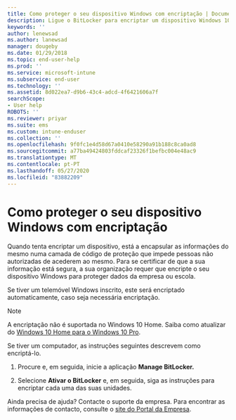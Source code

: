 ```yaml
---
title: Como proteger o seu dispositivo Windows com encriptação | Documentos da Microsoft
description: Ligue o BitLocker para encriptar um dispositivo Windows 10
keywords: ''
author: lenewsad
ms.author: lanewsad
manager: dougeby
ms.date: 01/29/2018
ms.topic: end-user-help
ms.prod: ''
ms.service: microsoft-intune
ms.subservice: end-user
ms.technology: ''
ms.assetid: 8d022ea7-d9b6-43c4-adcd-4f6421606a7f
searchScope:
- User help
ROBOTS: ''
ms.reviewer: priyar
ms.suite: ems
ms.custom: intune-enduser
ms.collection: ''
ms.openlocfilehash: 9f0fc1e4d58d67a0410e58290a91b188c8ca0ad8
ms.sourcegitcommit: a77ba49424803fddcaf23326f1befbc004e48ac9
ms.translationtype: MT
ms.contentlocale: pt-PT
ms.lasthandoff: 05/27/2020
ms.locfileid: "83882209"
---
```

# <a name="how-to-protect-your-windows-device-using-encryption"></a>Como proteger o seu dispositivo Windows com encriptação

Quando tenta encriptar um dispositivo, está a encapsular as informações do mesmo numa camada de código de proteção que impede pessoas não autorizadas de acederem ao mesmo. Para se certificar de que a sua informação está segura, a sua organização requer que encripte o seu dispositivo Windows para proteger dados da empresa ou escola. 

Se tiver um telemóvel Windows inscrito, este será encriptado automaticamente, caso seja necessária encriptação.

> [!Note]
> A encriptação não é suportada no Windows 10 Home. Saiba como atualizar do [Windows 10 Home para o Windows 10 Pro](https://support.microsoft.com/help/12384/windows-10-upgrading-home-to-pro).


Se tiver um computador, as instruções seguintes descrevem como encriptá-lo.

1. Procure e, em seguida, inicie a aplicação **Manage BitLocker.**

2. Selecione **Ativar o BitLocker** e, em seguida, siga as instruções para encriptar cada uma das suas unidades.

Ainda precisa de ajuda? Contacte o suporte da empresa. Para encontrar as informações de contacto, consulte o [site do Portal da Empresa](https://go.microsoft.com/fwlink/?linkid=2010980).

